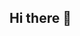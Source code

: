 ## Hi there 👋

<!--
**levelupwiththecode/levelupwiththecode** is a ✨ _special_ ✨ repository because its `README.md` (this file) appears on your GitHub profile.

# 👋 Bienvenue sur mon GitHub !

Je m'appelle Massidé et je suis une développeuse spécialisé en développement iOS. 🎨📱

## 🌟 Mes projets phares
- 🛒 **[FlagMaster]([Lien App Store](https://apps.apple.com/fr/app/flagmaster-geo-quizz/id6738355371?l=en-GB
))** : Description rapide (e.g. "Une app de quizz pour améliorer sa géographie").
- 📚 **[QiblaDirection]([Lien App Store](https://apps.apple.com/fr/app/qibladirection/id6738188601?l=en-GB))** : "Une application permettant aux musulmans de trouver la direction de la Qibla pour la prière".
- 📷 **[DhikrTime]([Lien App Store](https://apps.apple.com/fr/app/dhikrtime/id6737728131?l=en-GB
))** : "Une application permettant aux musulmans de faire du Dhikr à tout moment de la journée".

## 🚀 Mes compétences
- **Langages** : Swift, Kotlin, Python...
- **Frameworks** : UIKit, SwiftUI, CoreLocation, ARKit
- **Outils** : Git, Xcode, 

N'hésitez pas à explorer mes [projets publics](#repos-phares) !
